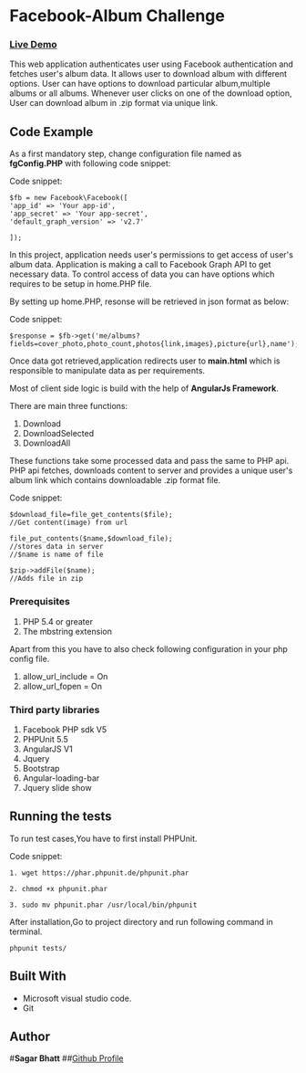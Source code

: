 # Facebook-Album Challenge
### [Live Demo](htttp://sagarkbhatt.me/)

This web application authenticates user using Facebook authentication and fetches user's album data.
It allows user to download album with different options.
User can have options to download particular album,multiple albums or all albums.
Whenever user clicks on one of the download option, User can download album in .zip format via unique link.

## Code Example
As a first mandatory step, change configuration file named as **fgConfig.PHP** with following code snippet:

Code snippet:

```
$fb = new Facebook\Facebook([
'app_id' => 'Your app-id', 
'app_secret' => 'Your app-secret',
'default_graph_version' => 'v2.7'

]);

```
In this project, application needs user's permissions to get access of user's album data.
Application is making a call to Facebook Graph API to get necessary data.
To control access of data you can have options which requires to be setup in home.PHP file.

By setting up home.PHP, resonse will be retrieved in json format as below:

Code snippet:

```
$response = $fb->get('me/albums?fields=cover_photo,photo_count,photos{link,images},picture{url},name');

```
Once data got retrieved,application redirects user to **main.html** which is responsible to manipulate data as per requirements.

Most of client side logic is build with the help of **AngularJs Framework**. 

There are main three functions:

1. Download
2. DownloadSelected
3. DownloadAll 

These functions take some processed data and pass the same to PHP api.
PHP api fetches, downloads content to server and provides a unique user's album link which contains downloadable .zip format file. 

Code snippet:

```
$download_file=file_get_contents($file);
//Get content(image) from url

file_put_contents($name,$download_file);
//stores data in server
//$name is name of file

$zip->addFile($name);
//Adds file in zip

```
### Prerequisites

1. PHP 5.4 or greater 
2. The mbstring extension

Apart from this you have to also check following configuration in your php config file.

1. allow_url_include = On
2. allow_url_fopen = On


### Third party libraries

1. Facebook PHP sdk V5
2. PHPUnit 5.5
3. AngularJS V1
4. Jquery
5. Bootstrap
6. Angular-loading-bar 
7. Jquery slide show

## Running the tests

To run test cases,You have to first install PHPUnit.

Code snippet:

```
1. wget https://phar.phpunit.de/phpunit.phar

2. chmod +x phpunit.phar

3. sudo mv phpunit.phar /usr/local/bin/phpunit

```
After installation,Go to project directory and run following command in terminal.

```
phpunit tests/

``` 

## Built With

* Microsoft visual studio code.
* Git

## Author

#**Sagar Bhatt**
##[Github Profile](https://github.com/sagarkbhatt)
